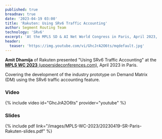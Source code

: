 ```yaml
---
published: true
breadnav: true
date: '2023-04-19 03:00'
title: 'Rakuten: Using SRv6 Traffic Accounting'
author: Segment Routing Team
technology: 'SRv6'
excerpt: 'At the MPLS SD & AI Net World Congress in Paris, April 2023, Amit Dhamija, Rakuten, presented "Using SRv6 Traffic Accounting"'
header:
  teaser: 'https://img.youtube.com/vi/GhcJrA2O6ts/mqdefault.jpg'
---
```

**Amit Dhamija** of Rakuten presented "Using SRv6 Traffic Accounting" at the [**MPLS WC 2023** (uppersideconferences.com)](<https://www.uppersideconferences.com/mpls-sdn-nfv/mplswc_2023_agenda_day_02.html>), April 2023 in Paris.

Covering the development of the industry prototype on Demand Matrix (DM) using the SRv6 traffic accounting feature.

### Video

{% include video id="GhcJrA2O6ts" provider="youtube" %}

### Slides

{% include pdf link="/images/MPLS-WC-2023/20230419-SR-Paris-Rakuten-slides.pdf" %}

